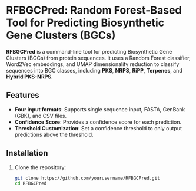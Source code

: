 # RFBGCPred: Random Forest-Based Tool for Predicting Biosynthetic Gene Clusters (BGCs)

**RFBGCPred** is a command-line tool for predicting Biosynthetic Gene Clusters (BGCs) from protein sequences. It uses a Random Forest classifier, Word2Vec embeddings, and UMAP dimensionality reduction to classify sequences into BGC classes, including **PKS**, **NRPS**, **RiPP**, **Terpenes**, and **Hybrid PKS-NRPS**.

## Features
- **Four input formats**: Supports single sequence input, FASTA, GenBank (GBK), and CSV files.
- **Confidence Score**: Provides a confidence score for each prediction.
- **Threshold Customization**: Set a confidence threshold to only output predictions above the threshold.

## Installation

1. Clone the repository:
   ```bash
   git clone https://github.com/yourusername/RFBGCPred.git
   cd RFBGCPred
